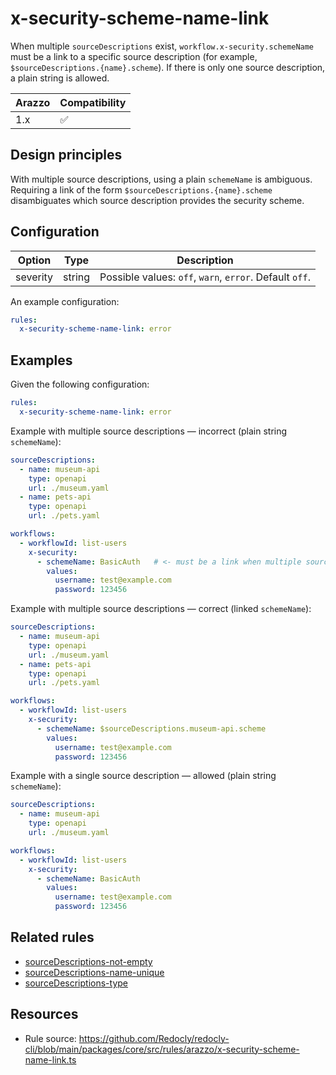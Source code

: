 # x-security-scheme-name-link

When multiple `sourceDescriptions` exist, `workflow.x-security.schemeName` must be a link to a specific source description (for example, `$sourceDescriptions.{name}.scheme`). If there is only one source description, a plain string is allowed.

| Arazzo | Compatibility |
| ------ | ------------- |
| 1.x    | ✅            |

## Design principles

With multiple source descriptions, using a plain `schemeName` is ambiguous. Requiring a link of the form `$sourceDescriptions.{name}.scheme` disambiguates which source description provides the security scheme.

## Configuration

| Option   | Type   | Description                                             |
| -------- | ------ | ------------------------------------------------------- |
| severity | string | Possible values: `off`, `warn`, `error`. Default `off`. |

An example configuration:

```yaml
rules:
  x-security-scheme-name-link: error
```

## Examples

Given the following configuration:

```yaml
rules:
  x-security-scheme-name-link: error
```

Example with multiple source descriptions — incorrect (plain string `schemeName`):

```yaml
sourceDescriptions:
  - name: museum-api
    type: openapi
    url: ./museum.yaml
  - name: pets-api
    type: openapi
    url: ./pets.yaml

workflows:
  - workflowId: list-users
    x-security:
      - schemeName: BasicAuth   # <- must be a link when multiple sources exist
        values:
          username: test@example.com
          password: 123456
```

Example with multiple source descriptions — correct (linked `schemeName`):

```yaml
sourceDescriptions:
  - name: museum-api
    type: openapi
    url: ./museum.yaml
  - name: pets-api
    type: openapi
    url: ./pets.yaml

workflows:
  - workflowId: list-users
    x-security:
      - schemeName: $sourceDescriptions.museum-api.scheme
        values:
          username: test@example.com
          password: 123456
```

Example with a single source description — allowed (plain string `schemeName`):

```yaml
sourceDescriptions:
  - name: museum-api
    type: openapi
    url: ./museum.yaml

workflows:
  - workflowId: list-users
    x-security:
      - schemeName: BasicAuth
        values:
          username: test@example.com
          password: 123456
```

## Related rules

- [sourceDescriptions-not-empty](./sourceDescriptions-not-empty.md)
- [sourceDescriptions-name-unique](./sourceDescriptions-name-unique.md)
- [sourceDescriptions-type](./sourceDescriptions-type.md)

## Resources

- Rule source: https://github.com/Redocly/redocly-cli/blob/main/packages/core/src/rules/arazzo/x-security-scheme-name-link.ts
